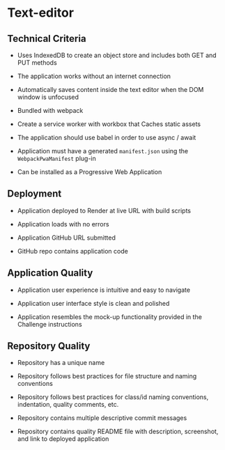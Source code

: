 # Text-editor

## Technical Criteria

  * Uses IndexedDB to create an object store and includes both GET and PUT methods

  * The application works without an internet connection

  * Automatically saves content inside the text editor when the DOM window is unfocused

  * Bundled with webpack

  * Create a service worker with workbox that Caches static assets

  * The application should use babel in order to use async / await

  * Application must have a generated `manifest.json` using the `WebpackPwaManifest` plug-in

  * Can be installed as a Progressive Web Application

## Deployment

* Application deployed to Render at live URL with build scripts

* Application loads with no errors

* Application GitHub URL submitted

* GitHub repo contains application code

## Application Quality

* Application user experience is intuitive and easy to navigate

* Application user interface style is clean and polished

* Application resembles the mock-up functionality provided in the Challenge instructions


## Repository Quality 

* Repository has a unique name

* Repository follows best practices for file structure and naming conventions

* Repository follows best practices for class/id naming conventions, indentation, quality comments, etc.

* Repository contains multiple descriptive commit messages

* Repository contains quality README file with description, screenshot, and link to deployed application
